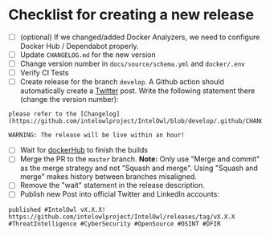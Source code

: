 # Checklist for creating a new release

- [ ] (optional) If we changed/added Docker Analyzers, we need to configure Docker Hub / Dependabot properly.
- [ ] Update `CHANGELOG.md` for the new version
- [ ] Change version number in `docs/source/schema.yml` and `docker/.env`
- [ ] Verify CI Tests
- [ ] Create release for the branch `develop`. A Github action should automatically create a [Twitter](https://twitter.com/intel_owl) post.
      Write the following statement there (change the version number):

```commandline
please refer to the [Changelog](https://github.com/intelowlproject/IntelOwl/blob/develop/.github/CHANGELOG.md#v331)

WARNING: The release will be live within an hour!
```

- [ ] Wait for [dockerHub](https://hub.docker.com/repository/docker/intelowlproject/intelowl) to finish the builds
- [ ] Merge the PR to the `master` branch. **Note:** Only use "Merge and commit" as the merge strategy and not "Squash and merge". Using "Squash and merge" makes history between branches misaligned.
- [ ] Remove the "wait" statement in the release description.
- [ ] Publish new Post into official Twitter and LinkedIn accounts:
```commandline
published #IntelOwl vX.X.X! https://github.com/intelowlproject/IntelOwl/releases/tag/vX.X.X #ThreatIntelligence #CyberSecurity #OpenSource #OSINT #DFIR
```